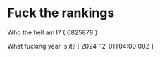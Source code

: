 # Fuck the rankings

Who the hell am I?
{ 6825878 }

What fucking year is it?
[ 2024-12-01T04:00:00Z ]
